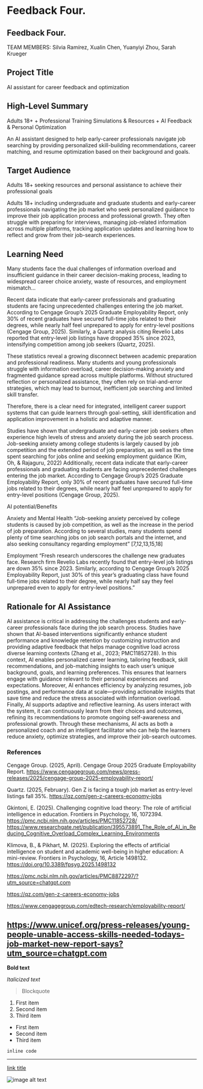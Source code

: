 # **Feedback Four**. 
## **Feedback Four**. 
TEAM MEMBERS: Silvia Ramírez, Xualin Chen, Yuanyiyi Zhou, Sarah Krueger


## Project Title
AI assistant for career feedback and optimization


## High-Level Summary
Adults 18+ + Professional Training Simulations & Resources + AI Feedback & Personal Optimization

An AI assistant designed to help early-career professionals navigate job searching by providing personalized skill-building recommendations, career matching, and resume optimization based on their background and goals.

## Target Audience
Adults 18+ seeking resources and personal assistance to achieve their professional goals 

Adults 18+ including undergraduate and graduate students and early-career professionals navigating the job market who seek personalized guidance to improve their job application process and professional growth.
They often struggle with preparing for interviews, managing job-related information across multiple platforms, tracking application updates and learning how to reflect and grow from their job-search experiences.

## Learning Need
Many students face the dual challenges of information overload and insufficient guidance in their career decision-making process, leading to widespread career choice anxiety, waste of resources, and employment mismatch…

Recent data indicate that early-career professionals and graduating students are facing unprecedented challenges entering the job market. According to Cengage Group’s 2025 Graduate Employability Report, only 30% of recent graduates have secured full-time jobs related to their degrees, while nearly half feel unprepared to apply for entry-level positions (Cengage Group, 2025). Similarly, a Quartz analysis citing Revelio Labs reported that entry-level job listings have dropped 35% since 2023, intensifying competition among job seekers (Quartz, 2025).

These statistics reveal a growing disconnect between academic preparation and professional readiness. Many students and young professionals struggle with information overload, career decision-making anxiety and fragmented guidance spread across multiple platforms. Without structured reflection or personalized assistance, they often rely on trial-and-error strategies, which may lead to burnout, inefficient job searching and limited skill transfer.

Therefore, there is a clear need for integrated, intelligent career support systems that can guide learners through goal-setting, skill identification and application improvement in a holistic and adaptive manner.


Studies have shown that undergraduate and early-career job seekers often experience high levels of stress and anxiety during the job search process. Job-seeking anxiety among college students is largely caused by job competition and the extended period of job preparation, as well as the time spent searching for jobs online and seeking employment guidance (Kim, Oh, & Rajaguru, 2022) Additionally, recent data indicate that early-career professionals and graduating students are facing unprecedented challenges entering the job market. According to Cengage Group’s 2025 Graduate Employability Report, only 30% of recent graduates have secured full-time jobs related to their degrees, while nearly half feel unprepared to apply for entry-level positions (Cengage Group, 2025). 

AI potential/Benefits

Anxiety and Mental Health
“Job-seeking anxiety perceived by college students is caused by job competition, as well as the increase in the period of job preparation. According to several studies, many students spend plenty of time searching jobs on job search portals and the internet, and also seeking consultancy regarding employment” [7,12,13,15,18] 

Employment
“Fresh research underscores the challenge new graduates face. Research firm Revelio Labs recently found that entry-level job listings are down 35% since 2023. Similarly, according to Cengage Group’s 2025 Employability Report, just 30% of this year’s graduating class have found full-time jobs related to their degree, while nearly half say they feel unprepared even to apply for entry-level positions.”

## Rationale for AI Assistance
AI assistance is critical in addressing the challenges students and early-career professionals face during the job search process. Studies have shown that AI-based interventions significantly enhance student performance and knowledge retention by customizing instruction and providing adaptive feedback that helps manage cognitive load across diverse learning contexts (Zhang et al., 2023; PMC11852728).
In this context, AI enables personalized career learning, tailoring feedback, skill recommendations, and job-matching insights to each user’s unique background, goals, and learning preferences. This ensures that learners engage with guidance relevant to their personal experiences and expectations. Moreover, AI enhances efficiency by analyzing resumes, job postings, and performance data at scale—providing actionable insights that save time and reduce the stress associated with information overload.
Finally, AI supports adaptive and reflective learning. As users interact with the system, it can continuously learn from their choices and outcomes, refining its recommendations to promote ongoing self-awareness and professional growth. Through these mechanisms, AI acts as both a personalized coach and an intelligent facilitator who can help the learners reduce anxiety, optimize strategies, and improve their job-search outcomes.

### References
Cengage Group. (2025, April). Cengage Group 2025 Graduate Employability Report. https://www.cengagegroup.com/news/press-releases/2025/cengage-group-2025-employability-report/

Quartz. (2025, February). Gen Z is facing a tough job market as entry-level listings fall 35%. https://qz.com/gen-z-careers-economy-jobs

Gkintoni, E. (2025). Challenging cognitive load theory: The role of artificial intelligence in education. Frontiers in Psychology, 16, 1072394. 
https://pmc.ncbi.nlm.nih.gov/articles/PMC11852728/
https://www.researchgate.net/publication/395573891_The_Role_of_AI_in_Reducing_Cognitive_Overload_Complex_Learning_Environments

Klimova, B., & Pikhart, M. (2025). Exploring the effects of artificial intelligence on student and academic well-being in higher education: A mini-review. Frontiers in Psychology, 16, Article 1498132. https://doi.org/10.3389/fpsyg.2025.1498132

https://pmc.ncbi.nlm.nih.gov/articles/PMC8872297/?utm_source=chatgpt.com	

https://qz.com/gen-z-careers-economy-jobs

https://www.cengagegroup.com/edtech-research/employability-report/

https://www.unicef.org/press-releases/young-people-unable-access-skills-needed-todays-job-market-new-report-says?utm_source=chatgpt.com
---
**Bold text**

*Italicized text*

> Blockquote

1. First item  
2. Second item  
3. Third item  

- First item  
- Second item  
- Third item  

`inline code`

---

[link title](https://www.example.com)

![image alt text](https://upload.wikimedia.org/wikipedia/commons/thumb/8/89/PlayingCards_Rosebush.jpg/250px-PlayingCards_Rosebush.jpg)



